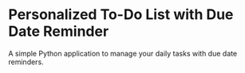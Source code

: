 # Personalized To-Do List with Due Date Reminder
 A simple Python application to manage your daily tasks with due date reminders.
